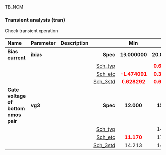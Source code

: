 TB_NCM

### Transient analysis (tran)

Check transient operation



|**Name**|**Parameter**|**Description**| |**Min**|**Typ**|**Max**| Unit|
|:---|:---|:---|---:|:---:|:---:|:---:| ---:|
|**Bias current**|**ibias** || **Spec**  | **16.000000** | **20.000000** | **24.000000** | **nA** |
| | | |<a href='results/tran_Sch_typical.html'>Sch_typ</a>| | <span style='color:red'>**0.630108**</span> |  | |
| | | |<a href='results/tran_Sch_etc.html'>Sch_etc</a>|<span style='color:red'>**-1.474091**</span> | <span style='color:red'>**0.333353**</span> | <span style='color:red'>**1.291220**</span> | |
| | | |<a href='results/tran_Sch_mc.html'>Sch_3std</a>|<span style='color:red'>**0.628292**</span> | <span style='color:red'>**0.630108**</span> | <span style='color:red'>**0.631924**</span> | |
|**Gate voltage of bottom nmos pair**|**vg3** || **Spec**  | **12.000** | **15.000** | **18.000** | **mV** |
| | | |<a href='results/tran_Sch_typical.html'>Sch_typ</a>| | 14.371 |  | |
| | | |<a href='results/tran_Sch_etc.html'>Sch_etc</a>|<span style='color:red'>**11.170**</span> | 17.443 | <span style='color:red'>**34.875**</span> | |
| | | |<a href='results/tran_Sch_mc.html'>Sch_3std</a>|14.213 | 14.376 | 14.539 | |

